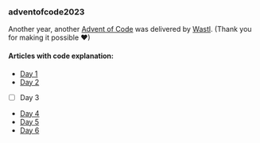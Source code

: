 ### adventofcode2023
Another year, another [Advent of Code](https://adventofcode.com/2023) was delivered by [Wastl](https://twitter.com/ericwastl). (Thank you for making it possible ❤)

#### Articles with code explanation:
* [Day 1](https://medium.com/@uljanova.jekaterina/advent-of-code-2023-day-1-with-python-solved-by-data-engineer-dc09ca4c8744)
* [Day 2](https://medium.com/@uljanova.jekaterina/advent-of-code-2023-day-2-with-python-solved-by-data-engineer-f897da5ad71d)
* [ ] Day 3
* [Day 4](https://medium.com/@uljanova.jekaterina/advent-of-code-2023-day-4-with-python-solved-by-data-engineer-55ff8d5b2426)
* [Day 5](https://medium.com/@uljanova.jekaterina/advent-of-code-2023-day-5-with-python-solved-by-data-engineer-ccf4659fb4ec)
* [Day 6](https://medium.com/@uljanova.jekaterina/advent-of-code-2023-day-6-with-python-solved-by-data-engineer-fcc3857994fc)